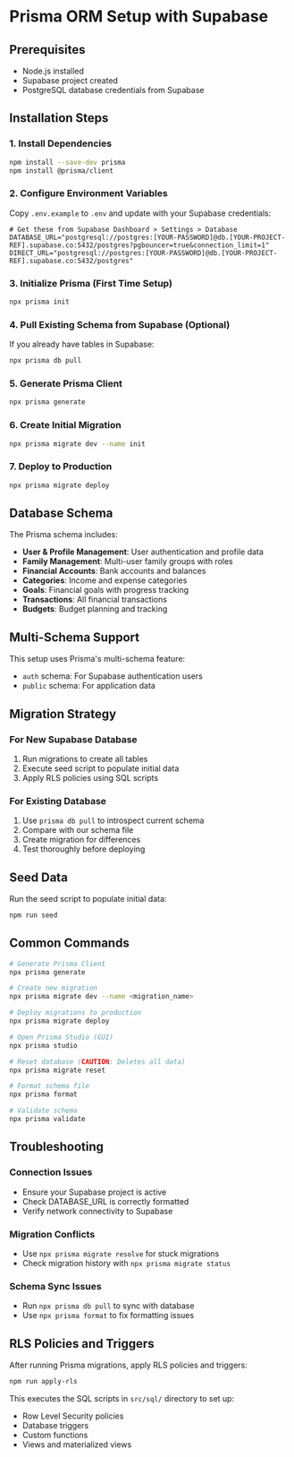 # Prisma ORM Setup with Supabase

## Prerequisites
- Node.js installed
- Supabase project created
- PostgreSQL database credentials from Supabase

## Installation Steps

### 1. Install Dependencies
```bash
npm install --save-dev prisma
npm install @prisma/client
```

### 2. Configure Environment Variables
Copy `.env.example` to `.env` and update with your Supabase credentials:

```env
# Get these from Supabase Dashboard > Settings > Database
DATABASE_URL="postgresql://postgres:[YOUR-PASSWORD]@db.[YOUR-PROJECT-REF].supabase.co:5432/postgres?pgbouncer=true&connection_limit=1"
DIRECT_URL="postgresql://postgres:[YOUR-PASSWORD]@db.[YOUR-PROJECT-REF].supabase.co:5432/postgres"
```

### 3. Initialize Prisma (First Time Setup)
```bash
npx prisma init
```

### 4. Pull Existing Schema from Supabase (Optional)
If you already have tables in Supabase:
```bash
npx prisma db pull
```

### 5. Generate Prisma Client
```bash
npx prisma generate
```

### 6. Create Initial Migration
```bash
npx prisma migrate dev --name init
```

### 7. Deploy to Production
```bash
npx prisma migrate deploy
```

## Database Schema

The Prisma schema includes:
- **User & Profile Management**: User authentication and profile data
- **Family Management**: Multi-user family groups with roles
- **Financial Accounts**: Bank accounts and balances
- **Categories**: Income and expense categories
- **Goals**: Financial goals with progress tracking
- **Transactions**: All financial transactions
- **Budgets**: Budget planning and tracking

## Multi-Schema Support

This setup uses Prisma's multi-schema feature:
- `auth` schema: For Supabase authentication users
- `public` schema: For application data

## Migration Strategy

### For New Supabase Database
1. Run migrations to create all tables
2. Execute seed script to populate initial data
3. Apply RLS policies using SQL scripts

### For Existing Database
1. Use `prisma db pull` to introspect current schema
2. Compare with our schema file
3. Create migration for differences
4. Test thoroughly before deploying

## Seed Data
Run the seed script to populate initial data:
```bash
npm run seed
```

## Common Commands

```bash
# Generate Prisma Client
npx prisma generate

# Create new migration
npx prisma migrate dev --name <migration_name>

# Deploy migrations to production
npx prisma migrate deploy

# Open Prisma Studio (GUI)
npx prisma studio

# Reset database (CAUTION: Deletes all data)
npx prisma migrate reset

# Format schema file
npx prisma format

# Validate schema
npx prisma validate
```

## Troubleshooting

### Connection Issues
- Ensure your Supabase project is active
- Check DATABASE_URL is correctly formatted
- Verify network connectivity to Supabase

### Migration Conflicts
- Use `npx prisma migrate resolve` for stuck migrations
- Check migration history with `npx prisma migrate status`

### Schema Sync Issues
- Run `npx prisma db pull` to sync with database
- Use `npx prisma format` to fix formatting issues

## RLS Policies and Triggers
After running Prisma migrations, apply RLS policies and triggers:
```bash
npm run apply-rls
```

This executes the SQL scripts in `src/sql/` directory to set up:
- Row Level Security policies
- Database triggers
- Custom functions
- Views and materialized views
